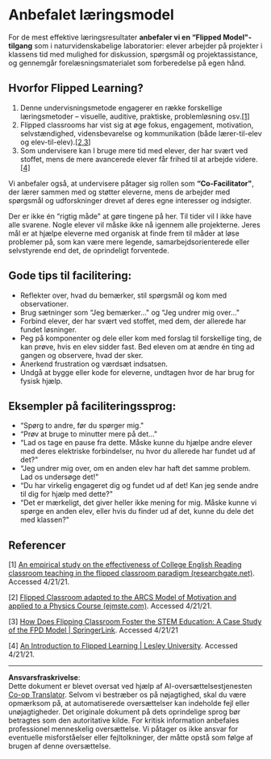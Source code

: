 <!--
CO_OP_TRANSLATOR_METADATA:
{
  "original_hash": "012bbd19f13171be32ac9ba21d4186c2",
  "translation_date": "2025-08-27T20:14:46+00:00",
  "source_file": "recommended-learning-model.md",
  "language_code": "da"
}
-->
# Anbefalet læringsmodel

For de mest effektive læringsresultater **anbefaler vi en “Flipped Model"-tilgang** som i naturvidenskabelige laboratorier: elever arbejder på projekter i klassens tid med mulighed for diskussion, spørgsmål og projektassistance, og gennemgår forelæsningsmaterialet som forberedelse på egen hånd.

## Hvorfor Flipped Learning?

1. Denne undervisningsmetode engagerer en række forskellige læringsmetoder – visuelle, auditive, praktiske, problemløsning osv.[[1]](../..)
2. Flipped classrooms har vist sig at øge fokus, engagement, motivation, selvstændighed, vidensbevarelse og kommunikation (både lærer-til-elev og elev-til-elev).[[2,3]](../..)
3. Som undervisere kan I bruge mere tid med elever, der har svært ved stoffet, mens de mere avancerede elever får frihed til at arbejde videre.[[4]](../..)

Vi anbefaler også, at undervisere påtager sig rollen som **“Co-Facilitator"**, der lærer sammen med og støtter eleverne, mens de arbejder med spørgsmål og udforskninger drevet af deres egne interesser og indsigter.

Der er ikke én “rigtig måde" at gøre tingene på her. Til tider vil I ikke have alle svarene. Nogle elever vil måske ikke nå igennem alle projekterne. Jeres mål er at hjælpe eleverne med organisk at finde frem til måder at løse problemer på, som kan være mere legende, samarbejdsorienterede eller selvstyrende end det, de oprindeligt forventede.

## Gode tips til facilitering:

* Reflekter over, hvad du bemærker, stil spørgsmål og kom med observationer.
* Brug sætninger som “Jeg bemærker…" og “Jeg undrer mig over…"
* Forbind elever, der har svært ved stoffet, med dem, der allerede har fundet løsninger.
* Peg på komponenter og dele eller kom med forslag til forskellige ting, de kan prøve, hvis en elev sidder fast. Bed eleven om at ændre én ting ad gangen og observere, hvad der sker.
* Anerkend frustration og værdsæt indsatsen.
* Undgå at bygge eller kode for eleverne, undtagen hvor de har brug for fysisk hjælp.

## Eksempler på faciliteringssprog:

* “Spørg to andre, før du spørger mig."
* “Prøv at bruge to minutter mere på det…"
* “Lad os tage en pause fra dette. Måske kunne du hjælpe andre elever med deres elektriske forbindelser, nu hvor du allerede har fundet ud af det?"
* “Jeg undrer mig over, om en anden elev har haft det samme problem. Lad os undersøge det!"
* “Du har virkelig engageret dig og fundet ud af det! Kan jeg sende andre til dig for hjælp med dette?"
* “Det er mærkeligt, det giver heller ikke mening for mig. Måske kunne vi spørge en anden elev, eller hvis du finder ud af det, kunne du dele det med klassen?"

## Referencer

[1] [An empirical study on the effectiveness of College English Reading classroom teaching in the flipped classroom paradigm (researchgate.net)](https://www.researchgate.net/publication/322264495_An_empirical_study_on_the_effectiveness_of_College_English_Reading_classroom_teaching_in_the_flipped_classroom_paradigm). Accessed 4/21/21.

[2] [Flipped Classroom adapted to the ARCS Model of Motivation and applied to a Physics Course (ejmste.com)](https://www.ejmste.com/article/flipped-classroom-adapted-to-the-arcs-model-of-motivation-and-applied-to-a-physics-course-4562). Accessed 4/21/21.

[3] [How Does Flipping Classroom Foster the STEM Education: A Case Study of the FPD Model | SpringerLink](https://link.springer.com/article/10.1007/s10758-020-09443-9). Accessed 4/21/21

[4] [An Introduction to Flipped Learning | Lesley University](https://lesley.edu/article/an-introduction-to-flipped-learning#:~:text=An%20Introduction%20to%20Flipped%20Learning.%20Flipped%20learning%20is,advancements%20in%20the%20modern%20classroom%20is%20flipped%20learning.). Accessed 4/21/21.

---

**Ansvarsfraskrivelse**:  
Dette dokument er blevet oversat ved hjælp af AI-oversættelsestjenesten [Co-op Translator](https://github.com/Azure/co-op-translator). Selvom vi bestræber os på nøjagtighed, skal du være opmærksom på, at automatiserede oversættelser kan indeholde fejl eller unøjagtigheder. Det originale dokument på dets oprindelige sprog bør betragtes som den autoritative kilde. For kritisk information anbefales professionel menneskelig oversættelse. Vi påtager os ikke ansvar for eventuelle misforståelser eller fejltolkninger, der måtte opstå som følge af brugen af denne oversættelse.